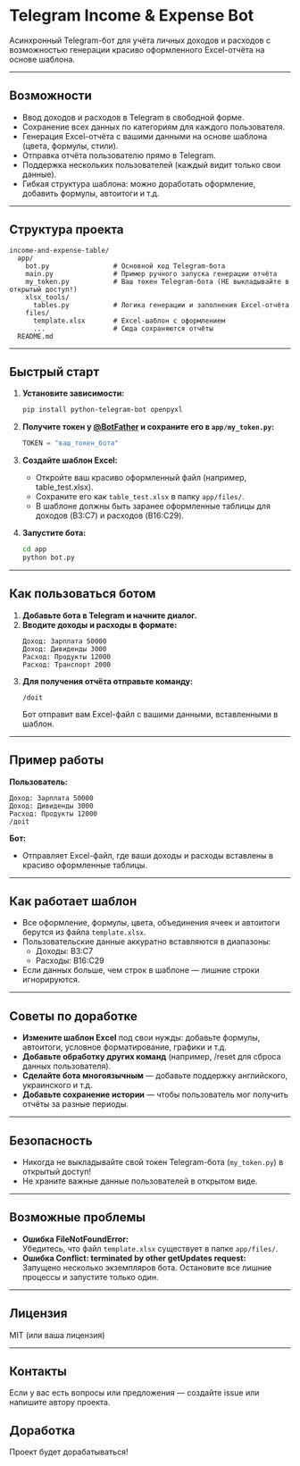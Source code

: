 # Telegram Income & Expense Bot

Асинхронный Telegram-бот для учёта личных доходов и расходов с возможностью генерации красиво оформленного Excel-отчёта на основе шаблона.

---

## Возможности

- Ввод доходов и расходов в Telegram в свободной форме.
- Сохранение всех данных по категориям для каждого пользователя.
- Генерация Excel-отчёта с вашими данными на основе шаблона (цвета, формулы, стили).
- Отправка отчёта пользователю прямо в Telegram.
- Поддержка нескольких пользователей (каждый видит только свои данные).
- Гибкая структура шаблона: можно доработать оформление, добавить формулы, автоитоги и т.д.

---

## Структура проекта

```
income-and-expense-table/
  app/
    bot.py                # Основной код Telegram-бота
    main.py               # Пример ручного запуска генерации отчёта
    my_token.py           # Ваш токен Telegram-бота (НЕ выкладывайте в открытый доступ!)
    xlsx_tools/
      tables.py           # Логика генерации и заполнения Excel-отчёта
    files/
      template.xlsx       # Excel-шаблон с оформлением
      ...                 # Сюда сохраняются отчёты
  README.md
```

---

## Быстрый старт

1. **Установите зависимости:**
   ```bash
   pip install python-telegram-bot openpyxl
   ```

2. **Получите токен у [@BotFather](https://t.me/BotFather) и сохраните его в `app/my_token.py`:**
   ```python
   TOKEN = "ваш_токен_бота"
   ```

3. **Создайте шаблон Excel:**
   - Откройте ваш красиво оформленный файл (например, table_test.xlsx).
   - Сохраните его как `table_test.xlsx` в папку `app/files/`.
   - В шаблоне должны быть заранее оформленные таблицы для доходов (B3:C7) и расходов (B16:C29).

4. **Запустите бота:**
   ```bash
   cd app
   python bot.py
   ```

---

## Как пользоваться ботом

1. **Добавьте бота в Telegram и начните диалог.**
2. **Вводите доходы и расходы в формате:**
   ```
   Доход: Зарплата 50000
   Доход: Дивиденды 3000
   Расход: Продукты 12000
   Расход: Транспорт 2000
   ```
3. **Для получения отчёта отправьте команду:**
   ```
   /doit
   ```
   Бот отправит вам Excel-файл с вашими данными, вставленными в шаблон.

---

## Пример работы

**Пользователь:**
```
Доход: Зарплата 50000
Доход: Дивиденды 3000
Расход: Продукты 12000
/доit
```

**Бот:**
- Отправляет Excel-файл, где ваши доходы и расходы вставлены в красиво оформленные таблицы.

---

## Как работает шаблон

- Все оформление, формулы, цвета, объединения ячеек и автоитоги берутся из файла `template.xlsx`.
- Пользовательские данные аккуратно вставляются в диапазоны:
  - Доходы: B3:C7
  - Расходы: B16:C29
- Если данных больше, чем строк в шаблоне — лишние строки игнорируются.

---

## Советы по доработке

- **Измените шаблон Excel** под свои нужды: добавьте формулы, автоитоги, условное форматирование, графики и т.д.
- **Добавьте обработку других команд** (например, /reset для сброса данных пользователя).
- **Сделайте бота многоязычным** — добавьте поддержку английского, украинского и т.д.
- **Добавьте сохранение истории** — чтобы пользователь мог получить отчёты за разные периоды.

---

## Безопасность

- Никогда не выкладывайте свой токен Telegram-бота (`my_token.py`) в открытый доступ!
- Не храните важные данные пользователей в открытом виде.

---

## Возможные проблемы

- **Ошибка FileNotFoundError:**  
  Убедитесь, что файл `template.xlsx` существует в папке `app/files/`.
- **Ошибка Conflict: terminated by other getUpdates request:**  
  Запущено несколько экземпляров бота. Остановите все лишние процессы и запустите только один.

---

## Лицензия

MIT (или ваша лицензия)

---

## Контакты

Если у вас есть вопросы или предложения — создайте issue или напишите автору проекта.

## Доработка

Проект будет дорабатываться!